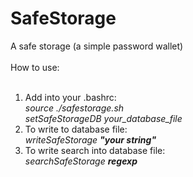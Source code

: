 # SafeStorage
A safe storage (a simple password wallet)<br><br>
How to use:<br><br>
1) Add into your .bashrc:<br>
<i>source ./safestorage.sh<br>
setSafeStorageDB your_database_file</i><br>
2) To write to database file:<br>
<i>writeSafeStorage <b>"your string"</b></i><br>
3) To write search into database file:<br>
<i>searchSafeStorage <b>regexp</b></i><br>
